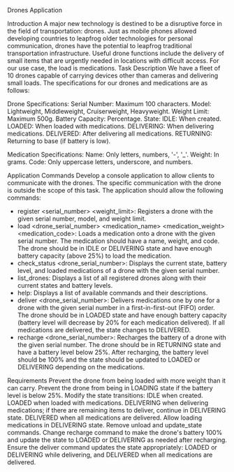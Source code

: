 Drones Application

Introduction
A major new technology is destined to be a disruptive force in the field of transportation: drones. Just as mobile phones allowed developing countries to leapfrog older technologies for personal communication, drones have the potential to leapfrog traditional transportation infrastructure. Useful drone functions include the delivery of small items that are urgently needed in locations with difficult access. For our use case, the load is medications.
Task Description
We have a fleet of 10 drones capable of carrying devices other than cameras and delivering small loads. The specifications for our drones and medications are as follows:

Drone Specifications:
Serial Number: Maximum 100 characters.
Model: Lightweight, Middleweight, Cruiserweight, Heavyweight. Weight Limit: Maximum 500g.
Battery Capacity: Percentage.
State:
IDLE: When created.
LOADED: When loaded with medications.
DELIVERING: When delivering medications.
DELIVERED: After delivering all medications.
RETURNING: Returning to base (if battery is low).

Medication Specifications:
Name: Only letters, numbers, '-', '_'.
Weight: In grams.
Code: Only uppercase letters, underscore, and numbers.

Application Commands
Develop a console application to allow clients to communicate with the drones. The specific communication with the drone is outside the scope of this task. The application should allow the following commands:
- register <serial_number> <model> <weight_limit>: Registers a drone with the given serial number, model, and weight limit.
- load <drone_serial_number> <medication_name> <medication_weight> <medication_code>: Loads a medication onto a drone with the given serial number. The medication should have a name, weight, and code. The drone should be in IDLE or DELIVERING state and have enough battery capacity (above 25%) to load the medication.
- check_status <drone_serial_number>: Displays the current state, battery level, and loaded medications of a drone with the given serial number.
- list_drones: Displays a list of all registered drones along with their current states and battery levels.
- help: Displays a list of available commands and their descriptions.
- deliver <drone_serial_number>: Delivers medications one by one for a drone with the given serial number in a first-in-first-out (FIFO) order. The drone should be in LOADED state and have enough battery capacity (battery level will decrease by 20% for each medication delivered). If all medications are delivered, the state changes to DELIVERED.
- recharge <drone_serial_number>: Recharges the battery of a drone with the given serial number. The drone should be in RETURNING state and have a battery level below 25%. After recharging, the battery level should be 100% and the state should be updated to LOADED or DELIVERING depending on the medications.
  
Requirements
Prevent the drone from being loaded with more weight than it can carry.
Prevent the drone from being in LOADING state if the battery level is below 25%.
Modify the state transitions:
IDLE when created.
LOADED when loaded with medications.
DELIVERING when delivering medications; if there are remaining items to deliver, continue in DELIVERING state.
DELIVERED when all medications are delivered.
Allow loading medications in DELIVERING state.
Remove unload and update_state commands.
Change recharge command to make the drone's battery 100% and update the state to LOADED or DELIVERING as needed after recharging.
Ensure the deliver command updates the state appropriately: LOADED or DELIVERING while delivering, and DELIVERED when all medications are delivered.
